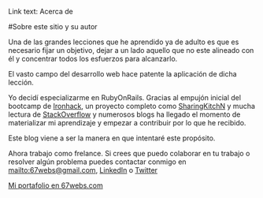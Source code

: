 Link text: Acerca de

#Sobre este sitio y su autor

Una de las grandes lecciones que he aprendido ya de adulto es que es necesario fijar un objetivo, dejar a un lado aquello que no este alineado con él y concentrar todos los esfuerzos para alcanzarlo.

El vasto campo del desarrollo web hace patente la aplicación de dicha lección.

Yo decidí especializarme en RubyOnRails. Gracias al empujón inicial del bootcamp de [Ironhack](http://ironhack.com), un proyecto completo como [SharingKitchN](http://sharingkitchn.com) y mucha lectura de [StackOverflow](http://stackoverflow.com/) y numerosos blogs ha llegado el momento de materializar mi aprendizaje y empezar a contribuir por lo que he recibido.

Este blog viene a ser la manera en que intentaré este propósito.

Ahora trabajo como frelance. Si crees que puedo colaborar en tu trabajo o resolver algún problema puedes contactar  conmigo en <mailto:67webs@gmail.com>, [LinkedIn](https://es.linkedin.com/in/alfredorocamas) o [Twitter](https://twitter.com/AlfredoRocaMas)

[Mi portafolio en 67webs.com](http://67webs.com)

